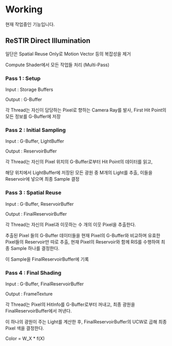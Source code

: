 # Working

현재 작업중인 기능입니다.

## ReSTIR Direct Illumination

일단은 Spatial Reuse Only로 Motion Vector 등의 복잡성을 제거

Compute Shader에서 모든 작업들 처리 (Multi-Pass)

### Pass 1 : Setup

Input : Storage Buffers

Output : G-Buffer

각 Thread는 자신이 담당하는 Pixel로 향하는 Camera Ray를 발사, First Hit Point의 모든 정보를 G-Buffer에 저장

### Pass 2 : Initial Sampling

Input : G-Buffer, LightBuffer

Output : ReservoirBuffer

각 Thread는 자신의 Pixel 위치의 G-Buffer로부터 Hit Point의 데이터를 읽고,

해당 위치에서 LightBuffer에 저장된 모든 광원 중 M개의 Light를 추출, 이들을 Reservoir에 넣으며 최종 Sample 결정


### Pass 3 : Spatial Reuse

Input : G-Buffer, ReservoirBuffer

Output : FinalReservoirBuffer

각 Thread는 자신의 Pixel과 이웃하는 수 개의 이웃 Pixel을 추출한다.

추출된 Pixel 들의 G-Buffer 데이터들을 현재 Pixel의 G-Buffer와 비교하며 유효한 Pixel들의 Reservoir만 따로 추출, 현재 Pixel의 Reservoir와 함께 RIS를 수행하여 최종 Sample 하나를 결정한다.

이 Sample을 FinalReservoirBuffer에 기록

### Pass 4 : Final Shading

Input : G-Buffer, FinalReservoirBuffer

Output : FrameTexture

각 Thread는 Pixel의 HitInfo를 G-Buffer로부터 꺼내고, 최종 광원을 FinalReservoirBuffer에서 꺼낸다.

이 하나의 광원이 주는 Light를 계산한 후, FinalReservoirBuffer의 UCW로 곱해 최종 Pixel 색을 결정한다.

Color = W_X * f(X)
